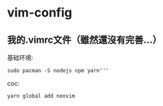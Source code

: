 # vim-config
## 我的.vimrc文件（雖然還沒有完善...）
基础环境:
 ```shell
 sudo pacman -S nodejs npm yarn'''
 ``` 
coc:
 ```shell
 yarn global add neovim
```
